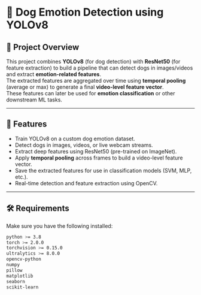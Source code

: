 # 🐶 Dog Emotion Detection using YOLOv8 

## 📌 Project Overview
This project combines **YOLOv8** (for dog detection) with **ResNet50** (for feature extraction) to build a pipeline that can detect dogs in images/videos and extract **emotion-related features**.  
The extracted features are aggregated over time using **temporal pooling** (average or max) to generate a final **video-level feature vector**.  
These features can later be used for **emotion classification** or other downstream ML tasks.

---

## 🚀 Features
- Train YOLOv8 on a custom dog emotion dataset.
- Detect dogs in images, videos, or live webcam streams.
- Extract deep features using ResNet50 (pre-trained on ImageNet).
- Apply **temporal pooling** across frames to build a video-level feature vector.
- Save the extracted features for use in classification models (SVM, MLP, etc.).
- Real-time detection and feature extraction using OpenCV.

---

## 🛠 Requirements
Make sure you have the following installed:

```bash
python >= 3.8
torch >= 2.0.0
torchvision >= 0.15.0
ultralytics >= 8.0.0
opencv-python
numpy
pillow
matplotlib
seaborn
scikit-learn
